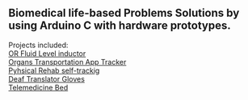 ﻿## Biomedical life-based Problems Solutions by using Arduino C with hardware prototypes. <br /> 
 <space> Projects included: <br /> 
[OR Fluid Level inductor](Biomedical-Arduino-Projects/Operations-Room-Tank-Fluid-Level-Indicator)   <br /> 
[Organs Transportation App Tracker](Biomedical-Arduino-Projects/Organature---Organ-Preserve-Task) <br /> 
[Pyhsical Rehab self-trackig](Biomedical-Arduino-Projects/Recovsist---Walk-Rehab-Task) <br /> 
[Deaf Translator Gloves](Biomedical-Arduino-Projects/Sign-LanguageTranslator/) <br /> 
[Telemedicine Bed](Biomedical-Arduino-Projects/Telemedicine-Smart-Bed-Project/) <br /> 

